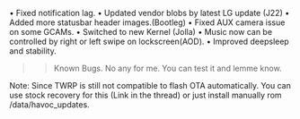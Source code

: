 





•  Fixed notification lag.
•  Updated vendor blobs by latest LG update (J22)
•  Added more statusbar header images.(Bootleg)
•  Fixed AUX camera issue on some GCAMs.
•  Switched to new Kernel (Jolla)
•  Music now can be controlled by right or left swipe on lockscreen(AOD).
•  Improved deepsleep and stability.

>> Known Bugs.
No any for me. You can test it and lemme know.

Note: Since TWRP is still not compatible to flash OTA automatically. You can use stock recovery for this (Link in the thread) or just install manually rom /data/havoc_updates. 


